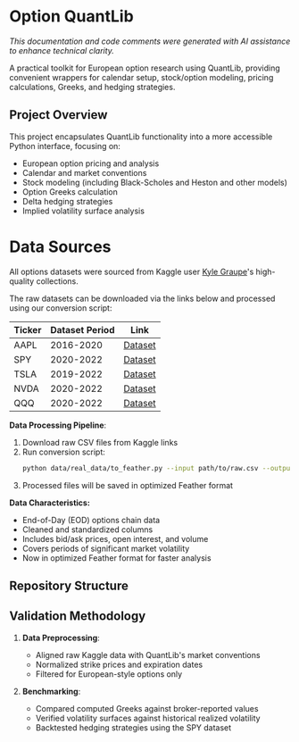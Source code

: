 # Option QuantLib

_This documentation and code comments were generated with AI assistance to enhance technical clarity._

A practical toolkit for European option research using QuantLib, providing convenient wrappers for calendar setup, stock/option modeling, pricing calculations, Greeks, and hedging strategies.

## Project Overview

This project encapsulates QuantLib functionality into a more accessible Python interface, focusing on:
- European option pricing and analysis
- Calendar and market conventions
- Stock modeling (including Black-Scholes and Heston and other models)
- Option Greeks calculation
- Delta hedging strategies
- Implied volatility surface analysis

# Data Sources

All options datasets were sourced from Kaggle user [Kyle Graupe](https://www.kaggle.com/kylegraupe)'s high-quality collections. 

The raw datasets can be downloaded via the links below and processed using our conversion script:

| Ticker | Dataset Period | Link |
|--------|----------------|------|
| AAPL   | 2016-2020 | [Dataset](https://www.kaggle.com/datasets/kylegraupe/aapl-options-data-2016-2020) |
| SPY    | 2020-2022 | [Dataset](https://www.kaggle.com/datasets/kylegraupe/spy-daily-eod-options-quotes-2020-2022) |
| TSLA   | 2019-2022 | [Dataset](https://www.kaggle.com/datasets/kylegraupe/tsla-daily-eod-options-quotes-2019-2022) |
| NVDA   | 2020-2022 | [Dataset](https://www.kaggle.com/datasets/kylegraupe/nvda-daily-option-chains-q1-2020-to-q4-2022) |
| QQQ    | 2020-2022 | [Dataset](https://www.kaggle.com/datasets/kylegraupe/qqq-daily-option-chains-q1-2020-to-q4-2022) |

**Data Processing Pipeline**:
1. Download raw CSV files from Kaggle links
2. Run conversion script:
   ```bash
   python data/real_data/to_feather.py --input path/to/raw.csv --output path/to/processed.feather
   ```
3. Processed files will be saved in optimized Feather format

**Data Characteristics:**
- End-of-Day (EOD) options chain data
- Cleaned and standardized columns
- Includes bid/ask prices, open interest, and volume
- Covers periods of significant market volatility
- Now in optimized Feather format for faster analysis

## Repository Structure

## Validation Methodology
1. **Data Preprocessing**:
   - Aligned raw Kaggle data with QuantLib's market conventions
   - Normalized strike prices and expiration dates
   - Filtered for European-style options only

2. **Benchmarking**:
   - Compared computed Greeks against broker-reported values
   - Verified volatility surfaces against historical realized volatility
   - Backtested hedging strategies using the SPY dataset

